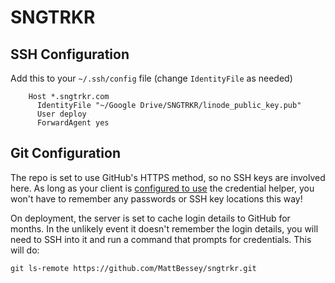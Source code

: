 # SNGTRKR

## SSH Configuration
Add this to your `~/.ssh/config` file (change `IdentityFile` as needed)

		Host *.sngtrkr.com
		  IdentityFile "~/Google Drive/SNGTRKR/linode_public_key.pub"
		  User deploy
		  ForwardAgent yes

## Git Configuration
The repo is set to use GitHub's HTTPS method, so no SSH keys are involved here. As long as 
your client is [configured to use](https://help.github.com/articles/set-up-git) the credential
helper, you won't have to remember any passwords or SSH key locations this way!

On deployment, the server is set to cache login details to GitHub for months. In the unlikely
event it doesn't remember the login details, you will need to SSH into it and run a command that
prompts for credentials. This will do:

	git ls-remote https://github.com/MattBessey/sngtrkr.git